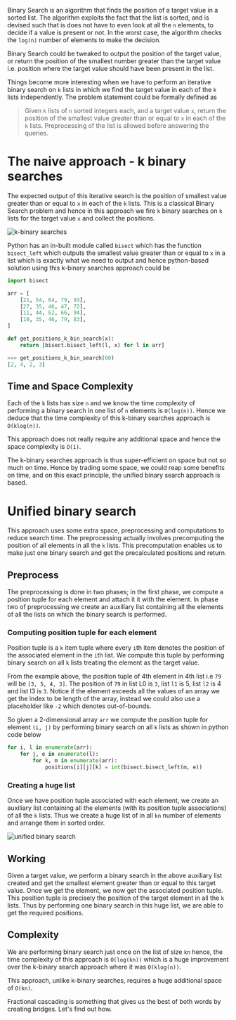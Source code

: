 Binary Search is an algorithm that finds the position of a target value in a sorted list. The algorithm exploits the fact that the list is sorted, and is devised such that is does not have to even look at all the `n` elements, to decide if a value is present or not. In the worst case, the algorithm checks the `log(n)` number of elements to make the decision.

Binary Search could be tweaked to output the position of the target value, or return the position of the smallest number greater than the target value i.e. position where the target value should have been present in the list.

Things become more interesting when we have to perform an iterative binary search on `k` lists in which we find the target value in each of the `k` lists independently. The problem statement could be formally defined as

> Given `k` lists of `n` sorted integers each, and a target value `x`, return the position of the smallest value greater than or equal to `x` in each of the `k` lists. Preprocessing of the list is allowed before answering the queries.

# The naive approach - k binary searches
The expected output of this iterative search is the position of smallest value greater than or equal to `x` in each of the `k` lists. This is a classical Binary Search problem and hence in this approach we fire `k` binary searches on `k` lists for the target value `x` and collect the positions.

![k-binary searches](https://user-images.githubusercontent.com/4745789/81492614-dbf21500-92b6-11ea-9f75-29eb3522186f.png)

Python has an in-built module called `bisect` which has the function `bisect_left` which outputs the smallest value greater than or equal to `x` in a list which is exactly what we need to output and hence python-based solution using this k-binary searches approach could be 

```py
import bisect

arr = [
    [21, 54, 64, 79, 93],
    [27, 35, 46, 47, 72],
    [11, 44, 62, 66, 94],
    [10, 35, 46, 79, 83],
]

def get_positions_k_bin_search(x): 
    return [bisect.bisect_left(l, x) for l in arr]

>>> get_positions_k_bin_search(60)
[2, 4, 2, 3]
```

## Time and Space Complexity
Each of the `k` lists has size `n` and we know the time complexity of performing a binary search in one list of `n` elements is `O(log(n))`. Hence we deduce that the time complexity of this k-binary searches approach is `O(klog(n))`. 

This approach does not really require any additional space and hence the space complexity is `O(1)`.

The k-binary searches approach is thus super-efficient on space but not so much on time. Hence by trading some space, we could reap some benefits on time, and on this exact principle, the unified binary search approach is based.

# Unified binary search
This approach uses some extra space, preprocessing and computations to reduce search time. The preprocessing actually involves precomputing the position of all elements in all the `k` lists. This precomputation enables us to make just one binary search and get the precalculated positions and return.

## Preprocess
The preprocessing is done in two phases; in the first phase, we compute a position tuple for each element and attach it it with the element. In phase two of preprocessing we create an auxiliary list containing all the elements of all the lists on which the binary search is performed.

### Computing position tuple for each element
Position tuple is a `k` item tuple where every `i`th item denotes the position of the associated element in the `i`th list. We compute this tuple by performing binary search on all `k` lists treating the element as the target value.

From the example above, the position tuple of 4th element in 4th list i.e `79` will be `[3, 5, 4, 3]`. The position of `79` in list L0 is `3`, list `l1` is 5, list `l2` is 4 and list l3 is `3`. Notice if the element exceeds all the values of an array we get the index to be length of the array, instead we could also use a placeholder like `-2` which denotes out-of-bounds.

So given a 2-dimensional array `arr` we compute the position tuple for element `(i, j)` by performing binary search on all `k` lists as shown in python code below

```py
for i, l in enumerate(arr):
    for j, e in enumerate(l):
        for k, m in enumerate(arr):
            positions[i][j][k] = int(bisect.bisect_left(m, e))
```

### Creating a huge list
Once we have position tuple associated with each element, we create an auxiliary list containing all the elements (with its position tuple associations) of all the `k` lists. Thus we create a huge list of in all `kn` number of elements and arrange them in sorted order.

![unified binary search](https://user-images.githubusercontent.com/4745789/81492609-ca107200-92b6-11ea-8fdf-999852f4d9b1.png)

## Working
Given a target value, we perform a binary search in the above auxiliary list created and get the smallest element greater than or equal to this target value. Once we get the element, we now get the associated position tuple. This position tuple is precisely the position of the target element in all the `k` lists. Thus by performing one binary search in this huge list, we are able to get the required positions.

## Complexity
We are performing binary search just once on the list of size `kn` hence, the time complexity of this approach is `O(log(kn))` which is a huge improvement over the k-binary search approach where it was `O(klog(n))`.

This approach, unlike k-binary searches, requires a huge additional space of `O(kn)`.

Fractional cascading is something that gives us the best of both words by creating bridges. Let's find out how.
